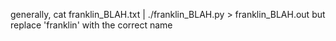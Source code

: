 generally,
    cat franklin_BLAH.txt | ./franklin_BLAH.py > franklin_BLAH.out
but replace 'franklin' with the correct name
